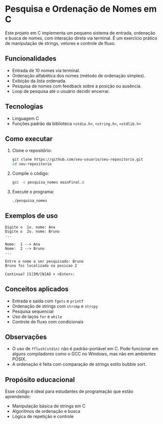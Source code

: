 
# Pesquisa e Ordenação de Nomes em C

Este projeto em C implementa um pequeno sistema de entrada, ordenação e busca de nomes, com interação direta via terminal. É um exercício prático de manipulação de strings, vetores e controle de fluxo.

## Funcionalidades

- Entrada de 10 nomes via terminal.
- Ordenação alfabética dos nomes (método de ordenação simples).
- Exibição da lista ordenada.
- Pesquisa de nomes com feedback sobre a posição ou ausência.
- Loop de pesquisa até o usuário decidir encerrar.

## Tecnologias

- Linguagem C
- Funções padrão da biblioteca `<stdio.h>`, `<string.h>`, `<stdlib.h>`

## Como executar

1. Clone o repositório:
   ```bash
   git clone https://github.com/seu-usuario/seu-repositorio.git
   cd seu-repositorio
   ```

2. Compile o código:
   ```bash
   gcc -o pesquisa_nomes mainFinal.c
   ```

3. Execute o programa:
   ```bash
   ./pesquisa_nomes
   ```

## Exemplos de uso

```
Digite o  1o. nome: Ana
Digite o  2o. nome: Bruno
...

Nome:  1 --> Ana
Nome:  2 --> Bruno
...

Entre o nome a ser pesquisado: Bruno
Bruno foi localizado na posicao 2

Continua? [S]IM/[N]AO + <Enter>:
```

## Conceitos aplicados

- Entrada e saída com `fgets` e `printf`
- Ordenação de strings com `strcmp` e `strcpy`
- Pesquisa sequencial
- Uso de laços `for` e `while`
- Controle de fluxo com condicionais

## Observações

- O uso de `fflush(stdin)` não é padrão-portável em C. Pode funcionar em alguns compiladores como o GCC no Windows, mas não em ambientes POSIX.
- A ordenação é feita com comparação de strings estilo bubble sort.

## Propósito educacional

Esse código é ideal para estudantes de programação que estão aprendendo:
- Manipulação básica de strings em C
- Algoritmos de ordenação e busca
- Lógica de repetição e controle